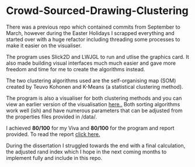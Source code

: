 # Crowd-Sourced-Drawing-Clustering

There was a previous repo which contained commits from September to March, however during the Easter Holidays I scrapped everything and started over with a huge refactor including threading some processes to make it easier on the visualiser. 

The program uses Slick2D and LWJGL to run and utlise the graphics card. It also made building visual interfaces much much easier and gave more freedom and time for me to create the algorithms instead.

The two clustering algorithms used are the self-organising map (SOM) created by Teuvo Kohonen and K-Means (a statistical clustering method).

The program is also a visualiser for both clustering methods and you can view an earlier version of the visualisation <a href="">here..</a> Both sorting algorithms work well (ish) and have numerous parameters that can be adjusted from the properties files provided in /data/.

I achieved <b>80/100</b> for my Viva and <b>80/100</b> for the program and report provided. To read the report <a href="http://malicoxon.co.uk/university/dissertation/Crowd-sourceddrawingclusteringandsegmentationusingNeuralComputing.pdf">click here.</a>


During the dissertation I struggled towards the end with a final calculation, the adjusted rand index which I hope in the next coming months to implement fully and include in this repo. 
